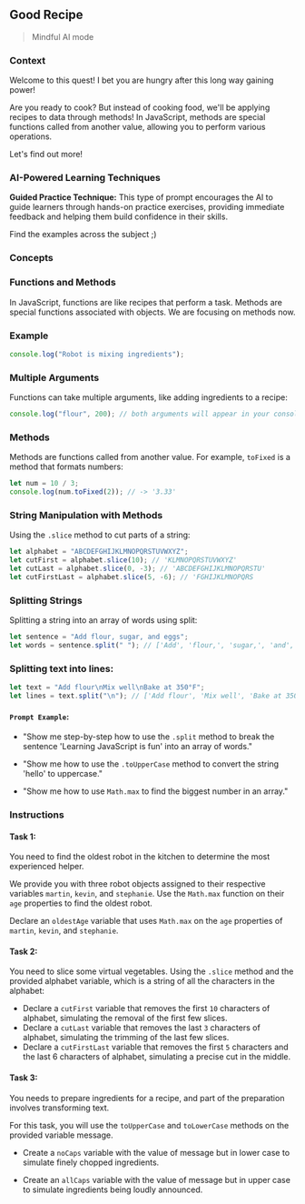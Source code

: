 ## Good Recipe

> Mindful AI mode

### Context

Welcome to this quest! I bet you are hungry after this long way gaining power!

Are you ready to cook? But instead of cooking food, we'll be applying recipes to data through methods! In JavaScript, methods are special functions called from another value, allowing you to perform various operations.

Let's find out more!

### AI-Powered Learning Techniques

**Guided Practice Technique:**
This type of prompt encourages the AI to guide learners through hands-on practice exercises, providing immediate feedback and helping them build confidence in their skills.

Find the examples across the subject ;)

### Concepts

### Functions and Methods

In JavaScript, functions are like recipes that perform a task. Methods are special functions associated with objects. We are focusing on methods now.

### Example

```js
console.log("Robot is mixing ingredients");
```

### Multiple Arguments

Functions can take multiple arguments, like adding ingredients to a recipe:

```js
console.log("flour", 200); // both arguments will appear in your console
```

### Methods

Methods are functions called from another value. For example, `toFixed` is a method that formats numbers:

```js
let num = 10 / 3;
console.log(num.toFixed(2)); // -> '3.33'
```

### String Manipulation with Methods

Using the `.slice` method to cut parts of a string:

```js
let alphabet = "ABCDEFGHIJKLMNOPQRSTUVWXYZ";
let cutFirst = alphabet.slice(10); // 'KLMNOPQRSTUVWXYZ'
let cutLast = alphabet.slice(0, -3); // 'ABCDEFGHIJKLMNOPQRSTU'
let cutFirstLast = alphabet.slice(5, -6); // 'FGHIJKLMNOPQRS
```

### Splitting Strings

Splitting a string into an array of words using split:

```js
let sentence = "Add flour, sugar, and eggs";
let words = sentence.split(" "); // ['Add', 'flour,', 'sugar,', 'and', 'eggs']
```

### Splitting text into lines:

```js
let text = "Add flour\nMix well\nBake at 350°F";
let lines = text.split("\n"); // ['Add flour', 'Mix well', 'Bake at 350°F']
```

#### **`Prompt Example`**:

- "Show me step-by-step how to use the `.split` method to break the sentence 'Learning JavaScript is fun' into an array of words."

- "Show me how to use the `.toUpperCase` method to convert the string 'hello' to uppercase."

- "Show me how to use `Math.max` to find the biggest number in an array."

### Instructions

#### Task 1:

You need to find the oldest robot in the kitchen to determine the most experienced helper.

We provide you with three robot objects assigned to their respective variables `martin`, `kevin`, and `stephanie`. Use the `Math.max` function on their `age` properties to find the oldest robot.

Declare an `oldestAge` variable that uses `Math.max` on the `age` properties of `martin`, `kevin`, and `stephanie`.

#### Task 2:

You need to slice some virtual vegetables. Using the `.slice` method and the provided alphabet variable, which is a string of all the characters in the alphabet:

- Declare a `cutFirst` variable that removes the first `10` characters of alphabet, simulating the removal of the first few slices.
- Declare a `cutLast` variable that removes the last `3` characters of alphabet, simulating the trimming of the last few slices.
- Declare a `cutFirstLast` variable that removes the first `5` characters and the last 6 characters of alphabet, simulating a precise cut in the middle.

#### Task 3:

You needs to prepare ingredients for a recipe, and part of the preparation involves transforming text.

For this task, you will use the `toUpperCase` and `toLowerCase` methods on the provided variable message.

- Create a `noCaps` variable with the value of message but in lower case to simulate finely chopped ingredients.

- Create an `allCaps` variable with the value of message but in upper case to simulate ingredients being loudly announced.
